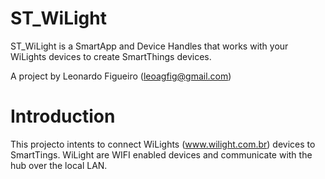 # ST_WiLight
ST_WiLight is a SmartApp and Device Handles that works with your WiLights devices to create SmartThings devices.

A project by Leonardo Figueiro (leoagfig@gmail.com)

# Introduction

This projecto intents to connect WiLights (www.wilight.com.br) devices to SmartTings.
WiLight are WIFI enabled devices and communicate with the hub over the local LAN.
